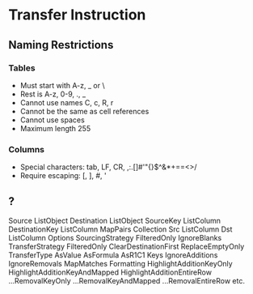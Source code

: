 # Transfer Instruction

## Naming Restrictions

### Tables
* Must start with A-z, _ or \
* Rest is A-z, 0-9, ., _
* Cannot use names C, c, R, r
* Cannot be the same as cell references
* Cannot use spaces
* Maximum length 255

### Columns
* Special characters: tab, LF, CR, ,:.[]#'"{}$^&*+==<>/
* Require escaping: [, ], #, '
## ?
Source ListObject
Destination ListObject
SourceKey ListColumn
DestinationKey ListColumn
MapPairs Collection<T>
   Src ListColumn
   Dst ListColumn
Options
    SourcingStrategy
        FilteredOnly
        IgnoreBlanks
    TransferStrategy
        FilteredOnly
        ClearDestinationFirst
        ReplaceEmptyOnly
    TransferType
        AsValue
        AsFormula
        AsR1C1
    Keys
        IgnoreAdditions
        IgnoreRemovals
        MapMatches
    Formatting
        HighlightAdditionKeyOnly
        HighlightAdditionKeyAndMapped
        HighlightAdditionEntireRow
        ...RemovalKeyOnly
        ...RemovalKeyAndMapped
        ...RemovalEntireRow
        etc.
